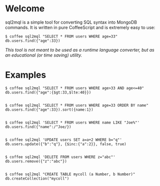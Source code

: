 Welcome
=======

sql2mql is a simple tool for converting SQL syntax into MongoDB commands. It is written in pure
CoffeeScript and is extremely easy to use:

    $ coffee sql2mql "SELECT * FROM users WHERE age=33"
    db.users.find({"age":33})

*This tool is not meant to be used as a runtime language converter, but as an educational (or time*
*saving) utility.*

Examples
========

    $ coffee sql2mql "SELECT * FROM users WHERE age>33 AND age<=40"
    db.users.find({"age":{$gt:33,$lte:40}})


    $ coffee sql2mql "SELECT * FROM users WHERE age=33 ORDER BY name"
    db.users.find({"age":33}).sort({name:1})


    $ coffee sql2mql 'SELECT * FROM users WHERE name LIKE "Joe%"'
    db.users.find({"name":/^Joe/})


    $ coffee sql2mql 'UPDATE users SET a=a+2 WHERE b="q"'
    db.users.update({"b":"q"}, {$inc:{"a":2}}, false, true)


    $ coffee sql2mql 'DELETE FROM users WHERE z="abc"'
    db.users.remove({"z":"abc"})


    $ coffee sql2mql "CREATE TABLE mycoll (a Number, b Number)"
    db.createCollection("mycoll")
